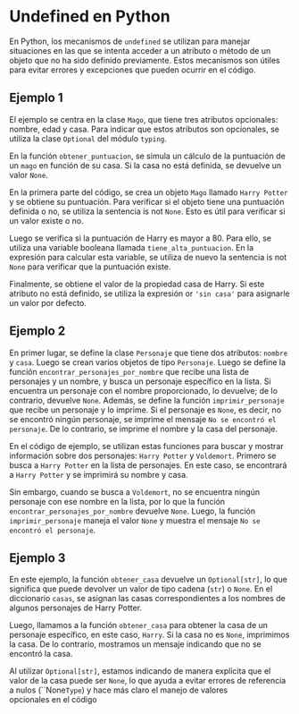 # Undefined en Python

En Python, los mecanismos de `undefined` se utilizan para manejar situaciones en las que se intenta acceder a un atributo o método de un objeto que no ha sido definido previamente. Estos mecanismos son útiles para evitar errores y excepciones que pueden ocurrir en el código.

## Ejemplo 1
El ejemplo se centra en la clase `Mago`, que tiene tres atributos opcionales: nombre, edad y casa. Para indicar que estos atributos son opcionales, se utiliza la clase `Optional` del módulo `typing`.

En la función `obtener_puntuacion`, se simula un cálculo de la puntuación de un `mago` en función de su casa. Si la casa no está definida, se devuelve un valor `None`.

En la primera parte del código, se crea un objeto `Mago` llamado `Harry Potter` y se obtiene su puntuación. Para verificar si el objeto tiene una puntuación definida o no, se utiliza la sentencia is not `None`. Esto es útil para verificar si un valor existe o no.

Luego se verifica si la puntuación de Harry es mayor a 80. Para ello, se utiliza una variable booleana llamada `tiene_alta_puntuacion`. En la expresión para calcular esta variable, se utiliza de nuevo la sentencia is not `None` para verificar que la puntuación existe.

Finalmente, se obtiene el valor de la propiedad casa de Harry. Si este atributo no está definido, se utiliza la expresión or `'sin casa'` para asignarle un valor por defecto.


## Ejemplo 2

En primer lugar, se define la clase `Personaje` que tiene dos atributos: `nombre` y `casa`. Luego se crean varios objetos de tipo `Personaje`. Luego se define la función `encontrar_personajes_por_nombre` que recibe una lista de personajes y un nombre, y busca un personaje específico en la lista. Si encuentra un personaje con el nombre proporcionado, lo devuelve; de lo contrario, devuelve ``None``. Además, se define la función `imprimir_personaje` que recibe un personaje y lo imprime. Si el personaje es ``None``, es decir, no se encontró ningún personaje, se imprime el mensaje `No se encontró el personaje`. De lo contrario, se imprime el nombre y la casa del personaje.

En el código de ejemplo, se utilizan estas funciones para buscar y mostrar información sobre dos personajes: `Harry Potter` y `Voldemort`. Primero se busca a `Harry Potter` en la lista de personajes. En este caso, se encontrará a `Harry Potter` y se imprimirá su nombre y casa.

Sin embargo, cuando se busca a `Voldemort`, no se encuentra ningún personaje con ese nombre en la lista, por lo que la función `encontrar_personajes_por_nombre` devuelve ``None``. Luego, la función `imprimir_personaje` maneja el valor ``None`` y muestra el mensaje `No se encontró el personaje`.

## Ejemplo 3
En este ejemplo, la función `obtener_casa` devuelve un `Optional[str]`, lo que significa que puede devolver un valor de tipo cadena (`str`) o ``None``. En el diccionario `casas`, se asignan las casas correspondientes a los nombres de algunos personajes de Harry Potter.

Luego, llamamos a la función `obtener_casa` para obtener la casa de un personaje específico, en este caso, `Harry`. Si la casa no es ``None``, imprimimos la casa. De lo contrario, mostramos un mensaje indicando que no se encontró la casa.

Al utilizar `Optional[str]`, estamos indicando de manera explícita que el valor de la casa puede ser ``None``, lo que ayuda a evitar errores de referencia a nulos (``None`Type`) y hace más claro el manejo de valores opcionales en el código
